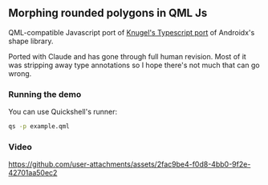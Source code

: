 ## Morphing rounded polygons in QML Js

QML-compatible Javascript port of [Knugel's Typescript port](https://github.com/Knugel/rounded-polygon-ts) of Androidx's shape library.

Ported with Claude and has gone through full human revision. Most of it was stripping away type annotations so I hope there's not much that can go wrong.

### Running the demo

You can use Quickshell's runner:

```sh
qs -p example.qml
```

### Video

https://github.com/user-attachments/assets/2fac9be4-f0d8-4bb0-9f2e-42701aa50ec2

